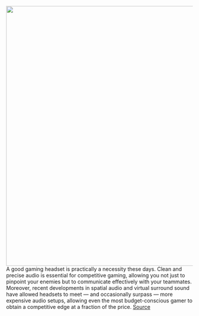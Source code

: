 <img src='https://cdn.vox-cdn.com/thumbor/emw2AwKutfGbT-LuoqN4RExSN1M=/0x0:2040x1360/1200x800/filters:focal(877x556:1203x882)/cdn.vox-cdn.com/uploads/chorus_image/image/70446100/akrales_211109_4870_0299.0.jpg' width='700px' /><br/>
A good gaming headset is practically a necessity these days. Clean and precise audio is essential for competitive gaming, allowing you not just to pinpoint your enemies but to communicate effectively with your teammates. Moreover, recent developments in spatial audio and virtual surround sound have allowed headsets to meet — and occasionally surpass — more expensive audio setups, allowing even the most budget-conscious gamer to obtain a competitive edge at a fraction of the price.
<a href='https://www.theverge.com/good-deals/22876408/best-gaming-headset-deals-sales'> Source <a/>